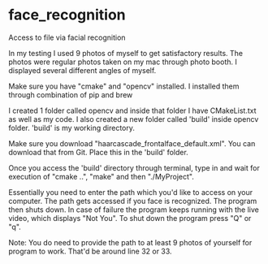 # face_recognition
Access to file via facial recognition

In my testing I used 9 photos of myself to get satisfactory results. The photos were regular photos taken on my mac through photo booth. I displayed several different angles of myself.

Make sure you have "cmake" and "opencv" installed. I installed them through combination of pip and brew

I created 1 folder called opencv and inside that folder I have CMakeList.txt as well as my code. I also created a new folder called 'build' inside opencv folder. 'build' is my working directory.

Make sure you download "haarcascade_frontalface_default.xml". You can download that from Git. Place this in the 'build' folder.

Once you access the 'build' directory through terminal, type in and wait for execution of "cmake ..", "make" and then "./MyProject". 

Essentially you need to enter the path which you'd like to access on your computer. The path gets accessed if you face is recognized. The program then shuts down. In case of failure the program keeps running with the live video, which displays "Not You". To shut down the program press "Q" or "q". 

Note: You do need to provide the path to at least 9 photos of yourself for program to work. That'd be around line 32 or 33. 


